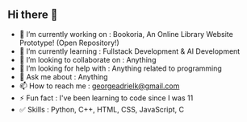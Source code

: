 ## Hi there 👋

- 🔭 I’m currently working on : Bookoria, An Online Library Website Prototype! (Open Repository!)
- 🌱 I’m currently learning : Fullstack Development & AI Development
- 👯 I’m looking to collaborate on : Anything
- 🤔 I’m looking for help with : Anything related to programming
- 💬 Ask me about : Anything
- 📫 How to reach me : georgeadrielk@gmail.com
- ⚡ Fun fact : I've been learning to code since I was 11
- ✅ Skills : Python, C++, HTML, CSS, JavaScript, C

<!--
**georgeadrk/georgeadrk** is a ✨ _special_ ✨ repository because its `README.md` (this file) appears on your GitHub profile.

Here are some ideas to get you started:

- 🔭 I’m currently working on ...
- 🌱 I’m currently learning ...
- 👯 I’m looking to collaborate on ...
- 🤔 I’m looking for help with ...
- 💬 Ask me about ...
- 📫 How to reach me: ...
- 😄 Pronouns: ...
- ⚡ Fun fact: ...
-->
